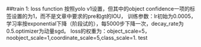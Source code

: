 ##train 1:
loss function 按照yolo v1设置，但其中的object confidence一项的标签设置的为1，而不是文章中要求的pre和gt的IOU，
训练参数：lr初始为0.0005，学习率按exponential下降（阶段试的），每5000步下降一次，decay_rate为0.5.optimizer为动量sgd。
loss的权重为：object_scale=5，noobject_scale=1,coordinate_scale=5,class_scale=1. test
